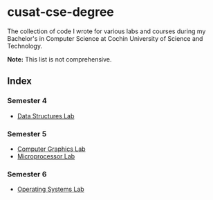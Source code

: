 # cusat-cse-degree
The collection of code I wrote for various labs and courses during my Bachelor's in Computer Science at Cochin University of Science and Technology. 

**Note:** This list is not comprehensive. 

## Index
### Semester 4
- [Data Structures Lab](./S4/Data-Structures-Lab/index.md)
### Semester 5
- [Computer Graphics Lab](./S5/Computer-Graphics-Lab/index.md)
- [Microprocessor Lab](./S5/Microprocessors-Lab/index.md)
### Semester 6
- [Operating Systems Lab](./S6/Operating-Systems-Lab/index.md)